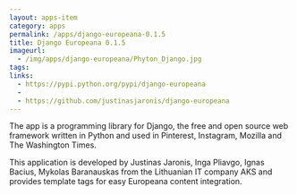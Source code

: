 ```yaml
---
layout: apps-item
category: apps
permalink: /apps/django-europeana-0.1.5
title: Django Europeana 0.1.5
imageurl:
  - /img/apps/django-europeana/Phyton_Django.jpg
tags:
links:
  - https://pypi.python.org/pypi/django-europeana 
  - 
  - https://github.com/justinasjaronis/django-europeana
---
```


The app is a programming library for Django, the free and open source web framework written in Python and used in Pinterest, Instagram, Mozilla and The Washington Times. 

This application is developed by Justinas Jaronis, Inga Pliavgo, Ignas Bacius, Mykolas Baranauskas from the Lithuanian IT company AKS and provides template tags for easy Europeana content integration.
